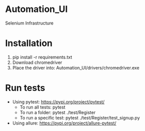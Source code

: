 # Automation_UI
Selenium Infrastructure

# Installation
  1. pip install -r requirements.txt
  2. Download chromedriver
  3. Place the driver into: Automation_UI/drivers/chromedriver.exe
  
# Run tests
  * Using pytest: https://pypi.org/project/pytest/
    * To run all tests: pytest
    * To run a folder: pytest ./test/Register
    * To run a specific test: pytest ./test/Register/test_signup.py
  * Using allure: https://pypi.org/project/allure-pytest/


